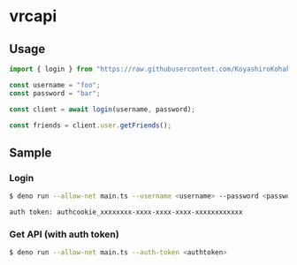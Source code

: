 # vrcapi

## Usage

```typescript
import { login } from "https://raw.githubusercontent.com/KoyashiroKohaku/vrcapi/master/mod.ts";

const username = "foo";
const password = "bar";

const client = await login(username, password);

const friends = client.user.getFriends();
```

## Sample

### Login

```sh
$ deno run --allow-net main.ts --username <username> --password <password> [ --code <code> ]
```

```
auth token: authcookie_xxxxxxxx-xxxx-xxxx-xxxx-xxxxxxxxxxxx
```

### Get API (with auth token)

```sh
$ deno run --allow-net main.ts --auth-token <authtoken>
```
